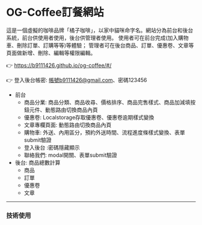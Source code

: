 # OG-Coffee訂餐網站

這是一個虛擬的咖啡品牌「橘子咖啡」，以家中貓咪命字名。網站分為前台和後台系統，前台供使用者使用，後台供管理者使用。
使用者可在前台完成(加入購物車、刪除訂單、訂購等等)等體驗； 管理者可在後台商品、訂單、優惠卷、文章等頁面做新增、刪除、編輯等權限編輯。

👉 https://b9111426.github.io/og-coffee/#/

👉 登入後台帳密: 帳號b9111426@gmail.com、密碼123456

- 前台
  - 商品分業: 商品分類、商品收尋、價格排序、商品完售樣式、商品加減填按鈕元件、動態路由切換商品內頁
  - 優惠卷: Localstorage存取優惠卷、優惠卷逾期樣式變換
  - 文章專欄頁面: 動態路由切換商品內頁
  - 購物車: 外送、內用區分，預約外送時間、流程進度條樣式變換、表單submit驗證
  - 登入後台 :密碼隱藏顯示
  - 聯絡我們: modal開關、表單submit驗證
- 後台: 商品總數計算
  - 商品
  - 訂單
  - 優惠卷
  - 文章
 
 ---
### 技術使用
